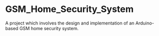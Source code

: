 # GSM_Home_Security_System
A project which involves the design and implementation of an Arduino-based GSM home security system. 
